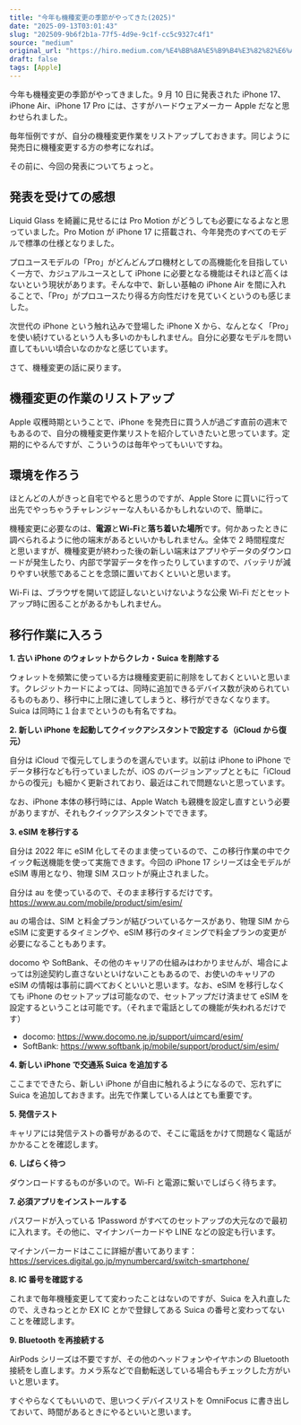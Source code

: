 ```yaml
---
title: "今年も機種変更の季節がやってきた(2025)"
date: "2025-09-13T03:01:43"
slug: "202509-9b6f2b1a-77f5-4d9e-9c1f-cc5c9327c4f1"
source: "medium"
original_url: "https://hiro.medium.com/%E4%BB%8A%E5%B9%B4%E3%82%82%E6%A9%9F%E7%A8%AE%E5%A4%89%E6%9B%B4%E3%81%AE%E5%AD%A3%E7%AF%80%E3%81%8B%E3%82%99%E3%82%84%E3%81%A3%E3%81%A6%E3%81%8D%E3%81%9F-2025-3e02bb88ba6c?source=rss-21bfda6f823e------2"
draft: false
tags: [Apple]
---
```


今年も機種変更の季節がやってきました。9 月 10 日に発表された iPhone 17、iPhone Air、iPhone 17 Pro には、さすがハードウェアメーカー Apple だなと思わせられました。

毎年恒例ですが、自分の機種変更作業をリストアップしておきます。同じように発売日に機種変更する方の参考になれば。

その前に、今回の発表についてちょっと。

## 発表を受けての感想

Liquid Glass を綺麗に見せるには Pro Motion がどうしても必要になるよなと思っていました。Pro Motion が iPhone 17 に搭載され、今年発売のすべてのモデルで標準の仕様となりました。

プロユースモデルの「Pro」がどんどんプロ機材としての高機能化を目指していく一方で、カジュアルユースとして iPhone に必要となる機能はそれほど高くはないという現状があります。そんな中で、新しい基軸の iPhone Air を間に入れることで、「Pro」がプロユースたり得る方向性だけを見ていくというのも感じました。

次世代の iPhone という触れ込みで登場した iPhone X から、なんとなく「Pro」を使い続けているという人も多いのかもしれません。自分に必要なモデルを問い直してもいい頃合いなのかなと感じています。

さて、機種変更の話に戻ります。

## 機種変更の作業のリストアップ

Apple 収穫時期ということで、iPhone を発売日に買う人が過ごす直前の週末でもあるので、自分の機種変更作業リストを紹介していきたいと思っています。定期的にやるんですが、こういうのは毎年やってもいいですね。

## 環境を作ろう

ほとんどの人がきっと自宅でやると思うのですが、Apple Store に買いに行って出先でやっちゃうチャレンジャーな人もいるかもしれないので、簡単に。

機種変更に必要なのは、**電源**と**Wi-Fi**と**落ち着いた場所**です。何かあったときに調べられるように他の端末があるといいかもしれません。全体で 2 時間程度だと思いますが、機種変更が終わった後の新しい端末はアプリやデータのダウンロードが発生したり、内部で学習データを作ったりしていますので、バッテリが減りやすい状態であることを念頭に置いておくといいと思います。

Wi-Fi は、ブラウザを開いて認証しないといけないような公衆 Wi-Fi だとセットアップ時に困ることがあるかもしれません。

## 移行作業に入ろう

**1. 古い iPhone のウォレットからクレカ・Suica を削除する**

ウォレットを頻繁に使っている方は機種変更前に削除をしておくといいと思います。クレジットカードによっては、同時に追加できるデバイス数が決められているものもあり、移行中に上限に達してしまうと、移行ができなくなります。Suica は同時に１台までというのも有名ですね。

**2. 新しい iPhone を起動してクイックアシスタントで設定する（iCloud から復元）**

自分は iCloud で復元してしまうのを選んでいます。以前は iPhone to iPhone でデータ移行なども行っていましたが、iOS のバージョンアップとともに「iCloud からの復元」も細かく更新されており、最近はこれで問題ないと思っています。

なお、iPhone 本体の移行時には、Apple Watch も親機を設定し直すという必要がありますが、それもクイックアシスタントでできます。

**3. eSIM を移行する**

自分は 2022 年に eSIM 化してそのまま使っているので、この移行作業の中でクイック転送機能を使って実施できます。今回の iPhone 17 シリーズは全モデルが eSIM 専用となり、物理 SIM スロットが廃止されました。

自分は au を使っているので、そのまま移行するだけです。 <https://www.au.com/mobile/product/sim/esim/>

au の場合は、SIM と料金プランが結びついているケースがあり、物理 SIM から eSIM に変更するタイミングや、eSIM 移行のタイミングで料金プランの変更が必要になることもあります。

docomo や SoftBank、その他のキャリアの仕組みはわかりませんが、場合によっては別途契約し直さないといけないこともあるので、お使いのキャリアの eSIM の情報は事前に調べておくといいと思います。なお、eSIM を移行しなくても iPhone のセットアップは可能なので、セットアップだけ済ませて eSIM を設定するということは可能です。（それまで電話としての機能が失われるだけです）

- docomo: <https://www.docomo.ne.jp/support/uimcard/esim/>
- SoftBank: <https://www.softbank.jp/mobile/support/product/sim/esim/>

**4. 新しい iPhone で交通系 Suica を追加する**

ここまでできたら、新しい iPhone が自由に触れるようになるので、忘れずに Suica を追加しておきます。出先で作業している人はとても重要です。

**5. 発信テスト**

キャリアには発信テストの番号があるので、そこに電話をかけて問題なく電話がかかることを確認します。

**6. しばらく待つ**

ダウンロードするものが多いので。Wi-Fi と電源に繋いでしばらく待ちます。

**7. 必須アプリをインストールする**

パスワードが入っている 1Password がすべてのセットアップの大元なので最初に入れます。その他に、マイナンバーカードや LINE などの設定も行います。

マイナンバーカードはここに詳細が書いてあります：<https://services.digital.go.jp/mynumbercard/switch-smartphone/>

**8. IC 番号を確認する**

これまで毎年機種変更してて変わったことはないのですが、Suica を入れ直したので、えきねっととか EX IC とかで登録してある Suica の番号と変わってないことを確認します。

**9. Bluetooth を再接続する**

AirPods シリーズは不要ですが、その他のヘッドフォンやイヤホンの Bluetooth 接続をし直します。カメラ系などで自動転送している場合もチェックした方がいいと思います。

すぐやらなくてもいいので、思いつくデバイスリストを OmniFocus に書き出しておいて、時間があるときにやるといいと思います。
